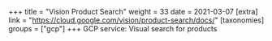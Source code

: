 +++
title = "Vision Product Search"
weight = 33
date = 2021-03-07
[extra]
link = "https://cloud.google.com/vision/product-search/docs/"
[taxonomies]
groups = ["gcp"]
+++
GCP service: Visual search for products


